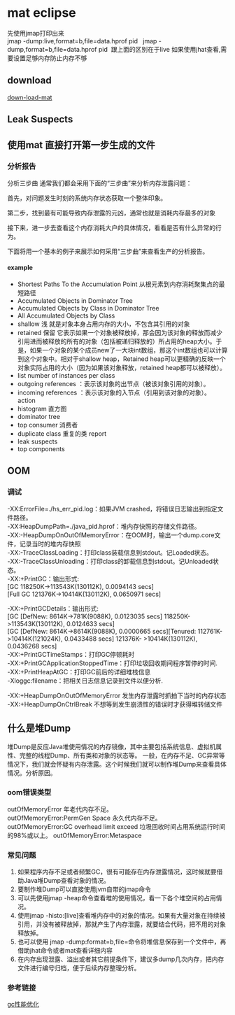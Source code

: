 # mat  eclipse
先使用jmap打印出来   
jmap -dump:live,format=b,file=data.hprof pid   
jmap -dump,format=b,file=data.hprof pid  跟上面的区别在于live
如果使用jhat查看,需要设置足够内存防止内存不够   
## download 
[down-load-mat](http://www.eclipse.org/mat/downloads.php)
##  Leak Suspects

## 使用mat 直接打开第一步生成的文件

### 分析报告
分析三步曲
通常我们都会采用下面的“三步曲”来分析内存泄露问题：

首先，对问题发生时刻的系统内存状态获取一个整体印象。

第二步，找到最有可能导致内存泄露的元凶，通常也就是消耗内存最多的对象

接下来，进一步去查看这个内存消耗大户的具体情况，看看是否有什么异常的行为。

下面将用一个基本的例子来展示如何采用“三步曲”来查看生产的分析报告。

#### example 
* Shortest Paths To the Accumulation Point  从根元素到内存消耗聚集点的最短路径
* Accumulated Objects in Dominator Tree
* Accumulated Objects by Class in Dominator Tree
* All Accumulated Objects by Class
* shallow 浅 就是对象本身占用内存的大小，不包含其引用的对象
* retained 保留 它表示如果一个对象被释放掉，那会因为该对象的释放而减少引用进而被释放的所有的对象（包括被递归释放的）所占用的heap大小。于是，如果一个对象的某个成员new了一大块int数组，那这个int数组也可以计算到这个对象中。相对于shallow heap，Retained heap可以更精确的反映一个对象实际占用的大小（因为如果该对象释放，retained heap都可以被释放）。
* list number of instances per class
* outgoing references ：表示该对象的出节点（被该对象引用的对象）。
* incoming references ：表示该对象的入节点（引用到该对象的对象）。
action
* histogram 直方图
* dominator tree  
* top consumer 消费者
* duplicate class 重复的类
report
* leak suspects
* top components

##  OOM

### 调试
-XX:ErrorFile=./hs_err_pid<pid>.log：如果JVM crashed，将错误日志输出到指定文件路径。        
-XX:HeapDumpPath=./java_pid<pid>.hprof：堆内存快照的存储文件路径。      
-XX:-HeapDumpOnOutOfMemoryError：在OOM时，输出一个dump.core文件，记录当时的堆内存快照     
-XX:-TraceClassLoading：打印class装载信息到stdout。记Loaded状态。       
-XX:-TraceClassUnloading：打印class的卸载信息到stdout。记Unloaded状态。      
-XX:+PrintGC：输出形式:      
[GC 118250K->113543K(130112K), 0.0094143 secs]   
[Full GC 121376K->10414K(130112K), 0.0650971 secs]   
  
-XX:+PrintGCDetails：输出形式:    
[GC [DefNew: 8614K->781K(9088K), 0.0123035 secs] 118250K->113543K(130112K), 0.0124633 secs]   
[GC [DefNew: 8614K->8614K(9088K), 0.0000665 secs][Tenured: 112761K->10414K(121024K), 0.0433488 secs] 121376K- >10414K(130112K), 0.0436268 secs]     
-XX:+PrintGCTimeStamps：打印GC停顿耗时      
-XX:+PrintGCApplicationStoppedTime：打印垃圾回收期间程序暂停的时间.   
-XX:+PrintHeapAtGC：打印GC前后的详细堆栈信息    
-Xloggc:filename：把相关日志信息记录到文件以便分析.

-XX:+HeapDumpOnOutOfMemoryError  发生内存泄露时抓拍下当时的内存状态
-XX:+HeapDumpOnCtrlBreak   不想等到发生崩溃性的错误时才获得堆转储文件

## 什么是堆Dump
堆Dump是反应Java堆使用情况的内存镜像，其中主要包括系统信息、虚拟机属性、完整的线程Dump、所有类和对象的状态等。 一般，在内存不足、GC异常等情况下，我们就会怀疑有内存泄露。这个时候我们就可以制作堆Dump来查看具体情况。分析原因。

### oom错误类型
outOfMemoryError 年老代内存不足。    
outOfMemoryError:PermGen Space 永久代内存不足。    
outOfMemoryError:GC overhead limit exceed 垃圾回收时间占用系统运行时间的98%或以上。
outOfMemoryError:Metaspace

### 常见问题
1. 如果程序内存不足或者频繁GC，很有可能存在内存泄露情况，这时候就要借助Java堆Dump查看对象的情况。
2. 要制作堆Dump可以直接使用jvm自带的jmap命令
3. 可以先使用jmap -heap命令查看堆的使用情况，看一下各个堆空间的占用情况。
4. 使用jmap -histo:[live]查看堆内存中的对象的情况。如果有大量对象在持续被引用，并没有被释放掉，那就产生了内存泄露，就要结合代码，把不用的对象释放掉。
5. 也可以使用 jmap -dump:format=b,file=<fileName>命令将堆信息保存到一个文件中，再借助jhat命令或者mat查看详细内容
6. 在内存出现泄露、溢出或者其它前提条件下，建议多dump几次内存，把内存文件进行编号归档，便于后续内存整理分析。

### 参考链接
[gc性能优化](https://blog.csdn.net/column/details/14851.html)  

